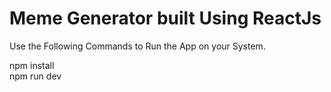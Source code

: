 # Meme Generator built Using ReactJs

Use the Following Commands to Run the App on your System.

npm install<br />
npm run dev
